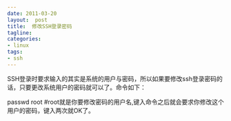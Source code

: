 ```yaml
---
date: 2011-03-20
layout:  post
title:  修改SSH登录密码
tagline:
categories:
- linux
tags:
- ssh
---
```

SSH登录时要求输入的其实是系统的用户与密码，所以如果要修改ssh登录密码的话，只要更改系统用户的密码就可以了。命令如下：



passwd root #root就是你要修改密码的用户名,键入命令之后就会要求你修改这个用户的密码，键入两次就OK了。



 
